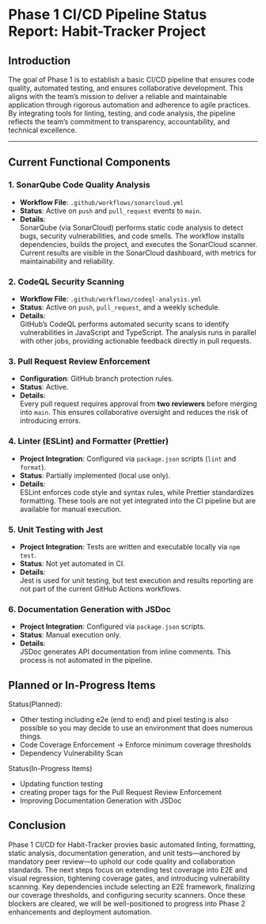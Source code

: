 # Phase 1 CI/CD Pipeline Status Report: Habit-Tracker Project

## Introduction

The goal of Phase 1 is to establish a basic CI/CD pipeline that ensures code quality, automated testing, and ensures collaborative development. This aligns with the team’s mission to deliver a reliable and maintainable application through rigorous automation and adherence to agile practices. By integrating tools for linting, testing, and code analysis, the pipeline reflects the team’s commitment to transparency, accountability, and technical excellence.

---

## Current Functional Components

### 1. **SonarQube Code Quality Analysis**

- **Workflow File**: `.github/workflows/sonarcloud.yml`
- **Status**: Active on `push` and `pull_request` events to `main`.
- **Details**:  
  SonarQube (via SonarCloud) performs static code analysis to detect bugs, security vulnerabilities, and code smells. The workflow installs dependencies, builds the project, and executes the SonarCloud scanner. Current results are visible in the SonarCloud dashboard, with metrics for maintainability and reliability.

### 2. **CodeQL Security Scanning**

- **Workflow File**: `.github/workflows/codeql-analysis.yml`
- **Status**: Active on `push`, `pull_request`, and a weekly schedule.
- **Details**:  
  GitHub’s CodeQL performs automated security scans to identify vulnerabilities in JavaScript and TypeScript. The analysis runs in parallel with other jobs, providing actionable feedback directly in pull requests.

### 3. **Pull Request Review Enforcement**

- **Configuration**: GitHub branch protection rules.
- **Status**: Active.
- **Details**:  
  Every pull request requires approval from **two reviewers** before merging into `main`. This ensures collaborative oversight and reduces the risk of introducing errors.

### 4. **Linter (ESLint) and Formatter (Prettier)**

- **Project Integration**: Configured via `package.json` scripts (`lint` and `format`).
- **Status**: Partially implemented (local use only).
- **Details**:  
  ESLint enforces code style and syntax rules, while Prettier standardizes formatting. These tools are not yet integrated into the CI pipeline but are available for manual execution.

### 5. **Unit Testing with Jest**

- **Project Integration**: Tests are written and executable locally via `npm test`.
- **Status**: Not yet automated in CI.
- **Details**:  
  Jest is used for unit testing, but test execution and results reporting are not part of the current GitHub Actions workflows.

### 6. **Documentation Generation with JSDoc**

- **Project Integration**: Configured via `package.json` scripts.
- **Status**: Manual execution only.
- **Details**:  
  JSDoc generates API documentation from inline comments. This process is not automated in the pipeline.

## Planned or In-Progress Items

Status(Planned):

- Other testing including e2e (end to end) and pixel testing is also possible so you may decide to use an environment that does numerous things.
- Code Coverage Enforcement -> Enforce minimum coverage thresholds
- Dependency Vulnerability Scan

Status(In-Progress Items)

- Updating function testing
- creating proper tags for the Pull Request Review Enforcement
- Improving Documentation Generation with JSDoc

## Conclusion

Phase 1 CI/CD for Habit-Tracker provies basic automated linting, formatting, static analysis, documentation generation, and unit tests—anchored by mandatory peer review—to uphold our code quality and collaboration standards. The next steps focus on extending test coverage into E2E and visual regression, tightening coverage gates, and introducing vulnerability scanning. Key dependencies include selecting an E2E framework, finalizing our coverage thresholds, and configuring security scanners. Once these blockers are cleared, we will be well-positioned to progress into Phase 2 enhancements and deployment automation.
